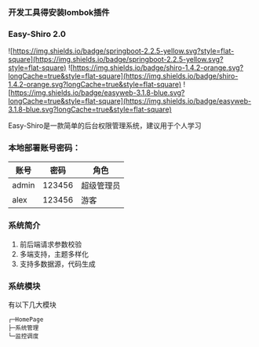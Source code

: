 ### 开发工具得安装lombok插件

### Easy-Shiro 2.0
![https://img.shields.io/badge/springboot-2.2.5-yellow.svg?style=flat-square](https://img.shields.io/badge/springboot-2.2.5-yellow.svg?style=flat-square)
![https://img.shields.io/badge/shiro-1.4.2-orange.svg?longCache=true&style=flat-square](https://img.shields.io/badge/shiro-1.4.2-orange.svg?longCache=true&style=flat-square)
![https://img.shields.io/badge/easyweb-3.1.8-blue.svg?longCache=true&style=flat-square](https://img.shields.io/badge/easyweb-3.1.8-blue.svg?longCache=true&style=flat-square)

Easy-Shiro是一款简单的后台权限管理系统，建议用于个人学习

### 本地部署账号密码：

账号 | 密码| 角色
---|---|---
admin | 123456 |超级管理员
alex | 123456 | 游客

### 系统简介
1. 前后端请求参数校验
2. 多端支持，主题多样化
3. 支持多数据源，代码生成

### 系统模块
有以下几大模块
```
┌─HomePage
├─系统管理
└─监控调度
```
